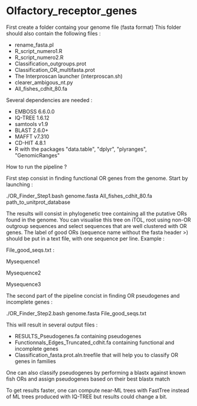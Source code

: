 # Olfactory_receptor_genes

First create a folder containg your genome file (fasta format)
This folder should also contain the following files : 

- rename_fasta.pl
- R_script_numero1.R
- R_script_numero2.R 
- Classification_outgroups.prot
- Classification_OR_multifasta.prot
- The Interproscan launcher (interproscan.sh)
- clearer_ambigous_nt.py
- All_fishes_cdhit_80.fa

Several dependencies are needed : 

- EMBOSS 6.6.0.0
- IQ-TREE 1.6.12
- samtools v1.9
- BLAST 2.6.0+
- MAFFT v7.310
- CD-HIT 4.8.1
- R with the packages  "data.table", "dplyr", "plyranges", "GenomicRanges"


How to run the pipeline ?

First step consist in finding functional OR genes from the genome. Start by launching : 

./OR_Finder_Step1.bash genome.fasta All_fishes_cdhit_80.fa path_to_unitprot_database


The results will consist in phylogenetic tree containing all the putative ORs found in the genome. You can visualise this tree
on iTOL, root using non-OR outgroup sequences and select sequences that are well clustered with OR genes. The label of good ORs (sequence name without the fasta header >) should be put in a text file, with one sequence per line. Example : 

File_good_seqs.txt :

Mysequence1

Mysequence2

Mysequence3



The second part of the pipeline concist in finding OR pseudogenes and incomplete genes :

./OR_Finder_Step2.bash genome.fasta File_good_seqs.txt


This will result in several output files : 

- RESULTS_Pseudogenes.fa containing pseudogenes
- Functionnals_Edges_Truncated_cdhit.fa containing functional and incomplete genes
- Classification_fasta.prot.aln.treefile that will help you to classify OR genes in families

One can also classify pseudogenes by performing a blastx against known fish ORs and assign pseudogenes based on their best blastx match




To get results faster, one can compute near-ML trees with FastTree instead of ML trees produced with IQ-TREE but results could change a bit.


